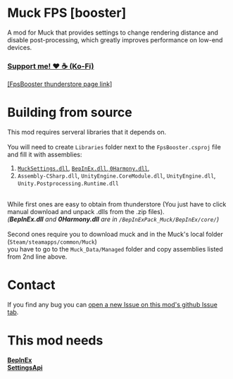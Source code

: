 # Muck FPS [booster]
A mod for Muck that provides settings to change rendering distance and disable post-processing, which greatly improves performance on low-end devices.

### [Support me! ❤️ ☕ (Ko-Fi)](https://ko-fi.com/karmy)
[[FpsBooster thunderstore page link]]()

# Building from source
This mod requires serveral libraries that it depends on.<br>
<br>
You will need to create `Libraries` folder next to the `FpsBooster.csproj` file and fill it with assemblies:<br>
1. [`MuckSettings.dll`](https://muck.thunderstore.io/package/Terrain/SettingsApi/), [`BepInEx.dll`, `0Harmony.dll`](https://muck.thunderstore.io/package/BepInEx/BepInExPack_Muck/),<br>
2. `Assembly-CSharp.dll`, `UnityEngine.CoreModule.dll`, `UnityEngine.dll`, `Unity.Postprocessing.Runtime.dll`<br>
<br>
While first ones are easy to obtain from thunderstore (You just have to click manual download and unpack .dlls from the .zip files).<br>
<i>(<b>BepInEx.dll</b> and <b>0Harmony.dll</b> are in <code>/BepInExPack_Muck/BepInEx/core/</code>)</i><br>
<br>
Second ones require you to download muck and in the Muck's local folder (<code>Steam/steamapps/common/Muck</code>)<br>
you have to go to the <code>Muck_Data/Managed</code> folder and copy assemblies listed from 2nd line above.

# Contact
If you find any bug you can [open a new Issue on this mod's github Issue tab](https://github.com/KarmyDev/MuckFpsBooster/issues).

# This mod needs
[**BepInEx**](https://muck.thunderstore.io/package/BepInEx/BepInExPack_Muck/)<br>
[**SettingsApi**](https://muck.thunderstore.io/package/Terrain/SettingsApi/)<br>
